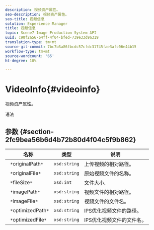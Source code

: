 ```yaml
---
description: 视频资产属性。
seo-description: 视频资产属性。
seo-title: 视频信息
solution: Experience Manager
title: 视频信息
topic: Scene7 Image Production System API
uuid: c90f2a56-64ff-4f04-bfed-739e33d9a319
translation-type: tm+mt
source-git-commit: 7bc7b3a86fbcdc57cfdc31745fae3afc06e44b15
workflow-type: tm+mt
source-wordcount: '65'
ht-degree: 10%

---
```



# VideoInfo{#videoinfo}

视频资产属性。

语法

## 参数 {#section-2fc9bea56b6d4b72b80d4f04c5f9b862}

| 名称 | 类型 | 说明 |
|---|---|---|
| ` *`originalPath`*` | `xsd:string` | 上传视频的相对路径。 |
| ` *`originalFile`*` | `xsd:string` | 原始视频文件的名称。 |
| ` *`fileSize`*` | `xsd:int` | 文件大小. |
| ` *`imagePath`*` | `xsd:string` | 视频文件的相对路径。 |
| ` *`imageFile`*` | `xsd:string` | 视频文件的文件名。 |
| ` *`optimizedPath`*` | `xsd:string` | IPS优化视频文件的路径。 |
| ` *`optimizedFile`*` | `xsd:string` | IPS优化视频文件的文件名。 |

